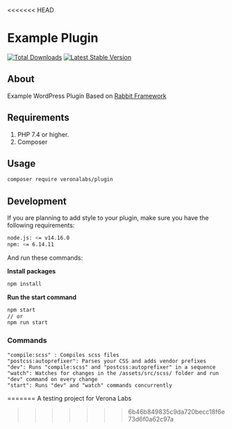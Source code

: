 <<<<<<< HEAD
# Example Plugin

[![Total Downloads](https://img.shields.io/packagist/dt/veronalabs/plugin.svg)](https://packagist.org/packages/veronalabs/plugin)
[![Latest Stable Version](https://img.shields.io/packagist/v/veronalabs/plugin.svg)](https://packagist.org/packages/veronalabs/plugin)


## About
Example WordPress Plugin Based on [Rabbit Framework](https://github.com/veronalabs/rabbit)

## Requirements

1. PHP 7.4 or higher.
2. Composer

## Usage

```bash
composer require veronalabs/plugin
```

## Development

If you are planning to add style to your plugin, make sure you have the following requirements:
```bash
node.js: <= v14.16.0
npm: <= 6.14.11
```

And run these commands:

**Install packages**
```bash
npm install
```

**Run the start command**
```bash
npm start
// or
npm run start
```

### Commands

```
"compile:scss" : Compiles scss files
"postcss:autoprefixer": Parses your CSS and adds vendor prefixes
"dev": Runs "compile:scss" and "postcss:autoprefixer" in a sequence
"watch": Watches for changes in the /assets/src/scss/ folder and run "dev" command on every change
"start": Runs "dev" and "watch" commands concurrently
```
=======
A testing project for Verona Labs
>>>>>>> 6b46b849835c9da720becc18f6e73d6f0a62c97a
